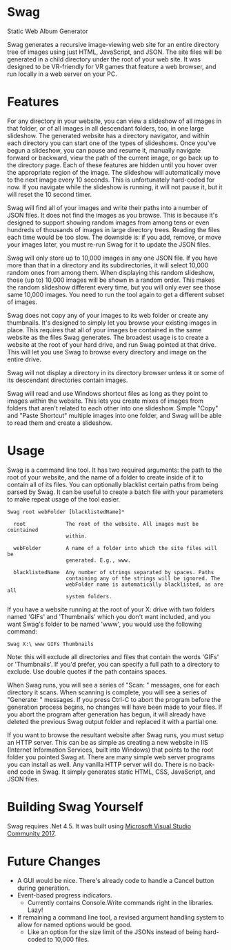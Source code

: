# Swag

Static Web Album Generator

Swag generates a recursive image-viewing web site for an entire directory tree of images using just HTML, JavaScript, and JSON. The site files will be generated in a child directory under the root of your web site. It was designed to be VR-friendly for VR games that feature a web browser, and run locally in a web server on your PC.

# Features

For any directory in your website, you can view a slideshow of all images in that folder, or of all images in all descendant folders, too, in one large slideshow. The generated website has a directory navigator, and within each directory you can start one of the types of slideshows. Once you've begun a slideshow, you can pause and resume it, manually navigate forward or backward, view the path of the current image, or go back up to the directory page. Each of these features are hidden until you hover over the appropriate region of the image. The slideshow will automatically move to the next image every 10 seconds. This is unfortunately hard-coded for now. If you navigate while the slideshow is running, it will not pause it, but it will reset the 10 second timer.

Swag will find all of your images and write their paths into a number of JSON files. It does not find the images as you browse. This is because it's designed to support showing random images from among tens or even hundreds of thousands of images in large directory trees. Reading the files each time would be too slow. The downside is: if you add, remove, or move your images later, you must re-run Swag for it to update the JSON files.

Swag will only store up to 10,000 images in any one JSON file. If you have more than that in a directory and its subdirectories, it will select 10,000 random ones from among them. When displaying this random slideshow, those (up to) 10,000 images will be shown in a random order. This makes the random slideshow different every time, but you will only ever see those same 10,000 images. You need to run the tool again to get a different subset of images.

Swag does not copy any of your images to its web folder or create any thumbnails. It's designed to simply let you browse your existing images in place. This requires that all of your images be contained in the same website as the files Swag generates. The broadest usage is to create a website at the root of your hard drive, and run Swag pointed at that drive. This will let you use Swag to browse every directory and image on the entire drive.

Swag will not display a directory in its directory browser unless it or some of its descendant directories contain images.

Swag will read and use Windows shortcut files as long as they point to images within the website. This lets you create mixes of images from folders that aren't related to each other into one slideshow. Simple "Copy" and "Paste Shortcut" multiple images into one folder, and Swag will be able to read them and create a slideshow.

# Usage

Swag is a command line tool. It has two required arguments: the path to the root of your website, and the name of a folder to create inside of it to contain all of its files. You can optionally blacklist certain paths from being parsed by Swag. It can be useful to create a batch file with your parameters to make repeat usage of the tool easier.

    Swag root webFolder [blacklistedName]*
    
      root             The root of the website. All images must be cointained
                       within.
                       
      webFolder        A name of a folder into which the site files will be
                       generated. E.g., www.
                       
      blacklistedName  Any number of strings separated by spaces. Paths
                       containing any of the strings will be ignored. The 
                       webFolder name is automatically blacklisted, as are all
                       system folders.

If you have a website running at the root of your X: drive with two folders named 'GIFs' and 'Thumbnails' which you don't want included, and you want Swag's folder to be named 'www', you would use the following command:
    
    Swag X:\ www GIFs Thumbnails
    
Note: this will exclude all directories and files that contain the words 'GIFs' or 'Thumbnails'. If you'd prefer, you can specify a full path to a directory to exclude. Use double quotes if the path contains spaces.

When Swag runs, you will see a series of "Scan: " messages, one for each directory it scans. When scanning is complete, you will see a series of "Generate: " messages. If you press Ctrl-C to abort the program before the generation process begins, no changes will have been made to your files. If you abort the program after generation has begun, it will already have deleted the previous Swag output folder and replaced it with a partial one.

If you want to browse the resultant website after Swag runs, you must setup an HTTP server. This can be as simple as creating a new website in IIS (Internet Information Services, built into Windows) that points to the root folder you pointed Swag at. There are many simple web server programs you can install as well. Any vanilla HTTP server will do. There is no back-end code in Swag. It simply generates static HTML, CSS, JavaScript, and JSON files.
      
# Building Swag Yourself

Swag requires .Net 4.5. It was built using [Microsoft Visual Studio Community 2017](https://visualstudio.microsoft.com/free-developer-offers/).

# Future Changes

* A GUI would be nice. There's already code to handle a Cancel button during generation.
* Event-based progress indicators.
    * Currently contains Console.Write commands right in the libraries. Lazy!
* If remaining a command line tool, a revised argument handling system to allow for named options would be good. 
    * Like an option for the size limit of the JSONs instead of being hard-coded to 10,000 files.